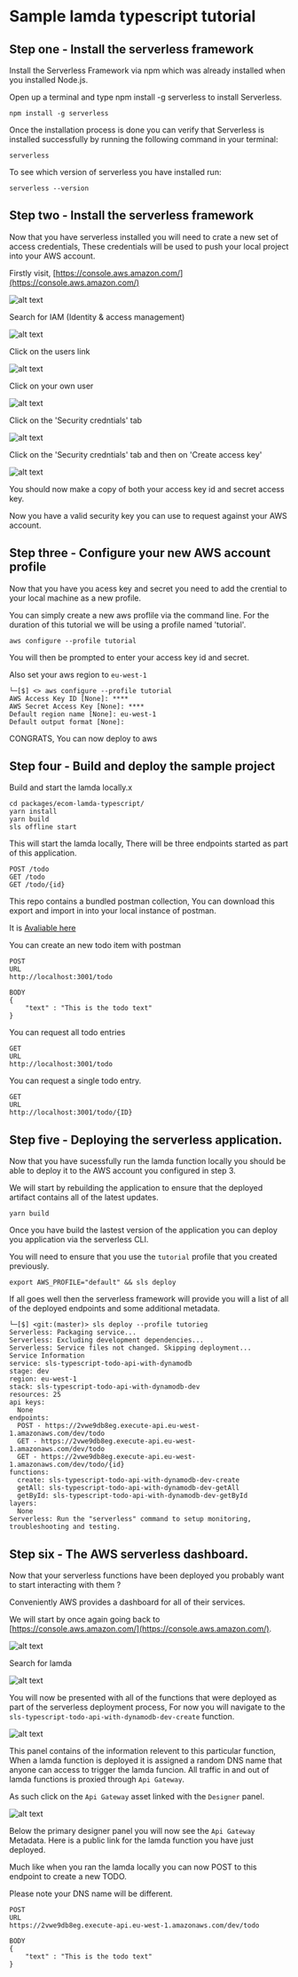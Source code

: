 # Sample lamda typescript tutorial 

## Step one - Install the serverless framework 

Install the Serverless Framework via npm which was already installed when you installed Node.js.

Open up a terminal and type npm install -g serverless to install Serverless.

```
npm install -g serverless
```

Once the installation process is done you can verify that Serverless is installed successfully by running the following command in your terminal:

```
serverless
```

To see which version of serverless you have installed run:

```
serverless --version
```

## Step two - Install the serverless framework 

Now that you have serverless installed you will need to crate a new set of access credentials, These credentials will be used to push your local project into your AWS account.

Firstly visit, [https://console.aws.amazon.com/](https://console.aws.amazon.com/)

![alt text](./docs/aws_access_keys/001.png "Aws portal")

Search for IAM (Identity & access management) 

![alt text](./docs/aws_access_keys/002.png "Aws Search IAM")

Click on the users link

![alt text](./docs/aws_access_keys/003.png "Aws Search IAM")

Click on your own user 

![alt text](./docs/aws_access_keys/004.png "Aws Search IAM")

Click on the 'Security credntials' tab

![alt text](./docs/aws_access_keys/005.png "Aws Search IAM")

Click on the 'Security credntials' tab and then on 'Create access key'

![alt text](./docs/aws_access_keys/006.png "Aws Search IAM")

You should now make a copy of both your access key id and secret access key.

Now you have a valid security key you can use to request against your AWS account.


## Step three - Configure your new AWS account profile

Now that you have you acess key and secret you need to add the crential to your local machine as a new profile.

You can simply create a new aws proflile via the command line. For the duration of this tutorial we will be using a profile named 'tutorial'.

```
aws configure --profile tutorial
```

You will then be prompted to enter your access key id and secret.

Also set your aws region to `eu-west-1`

```
└─[$] <> aws configure --profile tutorial
AWS Access Key ID [None]: ****
AWS Secret Access Key [None]: ****
Default region name [None]: eu-west-1
Default output format [None]:
```

CONGRATS, You can now deploy to aws

## Step four - Build and deploy the sample project 

Build and start the lamda locally.x

```
cd packages/ecom-lamda-typescript/
yarn install 
yarn build 
sls offline start
```

This will start the lamda locally, There will be three endpoints started as part of this application.

```
POST /todo
GET /todo
GET /todo/{id}
```

This repo contains a bundled postman collection, You can download this export and import in into your local instance of postman.

It is [Avaliable here](./ref/serverless_local.postman_collection.json)

You can create an new todo item with postman

```
POST
URL
http://localhost:3001/todo

BODY
{
	"text" : "This is the todo text"
}
```

You can request all todo entries 

```
GET
URL
http://localhost:3001/todo
```

You can request a single todo entry.

```
GET
URL
http://localhost:3001/todo/{ID}
```

## Step five - Deploying the serverless application.

Now that you have sucessfully run the lamda function locally you should be able to deploy it to the AWS account you configured in step 3.

We will start by rebuilding the application to ensure that the deployed artifact contains all of the latest updates.

```
yarn build
```

Once you have build the lastest version of the application you can deploy you application via the serverless CLI.

You will need to ensure that you use the `tutorial` profile that you created previously.

```
export AWS_PROFILE="default" && sls deploy
```

If all goes well then the serverless framework will provide you will a list of all of the deployed endpoints and some additional metadata.

```
└─[$] <git:(master)> sls deploy --profile tutorieg
Serverless: Packaging service...
Serverless: Excluding development dependencies...
Serverless: Service files not changed. Skipping deployment...
Service Information
service: sls-typescript-todo-api-with-dynamodb
stage: dev
region: eu-west-1
stack: sls-typescript-todo-api-with-dynamodb-dev
resources: 25
api keys:
  None
endpoints:
  POST - https://2vwe9db8eg.execute-api.eu-west-1.amazonaws.com/dev/todo
  GET - https://2vwe9db8eg.execute-api.eu-west-1.amazonaws.com/dev/todo
  GET - https://2vwe9db8eg.execute-api.eu-west-1.amazonaws.com/dev/todo/{id}
functions:
  create: sls-typescript-todo-api-with-dynamodb-dev-create
  getAll: sls-typescript-todo-api-with-dynamodb-dev-getAll
  getById: sls-typescript-todo-api-with-dynamodb-dev-getById
layers:
  None
Serverless: Run the "serverless" command to setup monitoring, troubleshooting and testing.
```

## Step six - The AWS serverless dashboard.

Now that your serverless functions have been deployed you probably want to start interacting with them ?

Conveniently AWS provides a dashboard for all of their services.

We will start by once again going back to [https://console.aws.amazon.com/](https://console.aws.amazon.com/).

![alt text](./docs/lamda/001.png "Aws portal")

Search for lamda

![alt text](./docs/lamda/002.png "Aws portal")

You will now be presented with all of the functions that were deployed as part of the serverless deployment process, For now you will navigate to the `sls-typescript-todo-api-with-dynamodb-dev-create` function.

![alt text](./docs/lamda/003.png "Aws portal")

This panel contains of the information relevent to this particular function, When a lamda function is deployed it is assigned a random DNS name that anyone can access to trigger the lamda funcion. All traffic in and out of lamda functions is proxied through `Api Gateway`. 

As such click on the `Api Gateway` asset linked with the `Designer` panel.

![alt text](./docs/lamda/004.png "Aws portal")

Below the primary designer panel you will now see the `Api Gateway` Metadata.
Here is a public link for the lamda function you have just deployed.

Much like when you ran the lamda locally you can now POST to this endpoint to create a new TODO.

Please note your DNS name will be different.

```
POST
URL
https://2vwe9db8eg.execute-api.eu-west-1.amazonaws.com/dev/todo

BODY
{
	"text" : "This is the todo text"
}
```